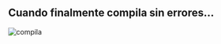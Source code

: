 ## Cuando finalmente compila sin errores...

![compila](https://media.giphy.com/media/26u4cqiYI30juCOGY/giphy.gif)
